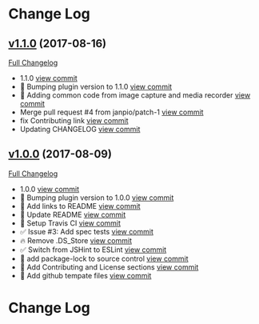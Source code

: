 # Change Log

## [v1.1.0](https://github.com/git@github.com:phonegap/phonegap-plugin-media-stream/tree/v1.1.0) (2017-08-16)
[Full Changelog](https://github.com/git@github.com:phonegap/phonegap-plugin-media-stream/compare/v1.0.0...v1.1.0)

- 1.1.0 [view commit](http://github.com/git@github.com:phonegap/phonegap-plugin-media-stream/commit/475adddfd301f3b9ee3a8ae4351f06b2578e512a)
- :bookmark: Bumping plugin version to 1.1.0 [view commit](http://github.com/git@github.com:phonegap/phonegap-plugin-media-stream/commit/93f5f0c2c46621c5dfc863502ea3bc1aa4bbb802)
- :hammer: Adding common code from image capture and media recorder [view commit](http://github.com/git@github.com:phonegap/phonegap-plugin-media-stream/commit/f1bd87562d53c3284347f1cc55c30b8b3ab1a4ce)
- Merge pull request #4 from janpio/patch-1 [view commit](http://github.com/git@github.com:phonegap/phonegap-plugin-media-stream/commit/0911e397cfb888c478044d7ef7f64080a87ef050)
- fix Contributing link [view commit](http://github.com/git@github.com:phonegap/phonegap-plugin-media-stream/commit/e2e18e7c741a1cb64ba33aa3883d8e2db78e077d)
- Updating CHANGELOG [view commit](http://github.com/git@github.com:phonegap/phonegap-plugin-media-stream/commit/15d083da239aaa58cd795782f17492f70dcd50c1)

## [v1.0.0](https://github.com/git@github.com:phonegap/phonegap-plugin-media-stream/tree/v1.0.0) (2017-08-09)
[Full Changelog](https://github.com/git@github.com:phonegap/phonegap-plugin-media-stream/compare/v0.0.2...v1.0.0)

- 1.0.0 [view commit](http://github.com/git@github.com:phonegap/phonegap-plugin-media-stream/commit/a48f144193882ce778c58a82fbd5de185526d9ed)
- :bookmark: Bumping plugin version to 1.0.0 [view commit](http://github.com/git@github.com:phonegap/phonegap-plugin-media-stream/commit/3b2c4e729781a52fc0d35b69621ad59c98ed8c92)
- :memo: Add links to README [view commit](http://github.com/git@github.com:phonegap/phonegap-plugin-media-stream/commit/24293b8ffbb9b3e2878a078c51e08fdf066b719e)
- :memo: Update README [view commit](http://github.com/git@github.com:phonegap/phonegap-plugin-media-stream/commit/973c6a3707a50f9218cab53eb24dbbe278a880d4)
- :wrench: Setup Travis CI [view commit](http://github.com/git@github.com:phonegap/phonegap-plugin-media-stream/commit/b42c56ac94aa894f6d8574acdeffe28a91d99112)
- :white_check_mark: Issue #3: Add spec tests [view commit](http://github.com/git@github.com:phonegap/phonegap-plugin-media-stream/commit/48606d4696b70c29804910c7e9a6134bff3ad5be)
- :fire: Remove .DS_Store [view commit](http://github.com/git@github.com:phonegap/phonegap-plugin-media-stream/commit/4d889e8fb2f1067e92e5e04b5c751513c4b60fab)
- :white_check_mark: Switch from JSHint to ESLint [view commit](http://github.com/git@github.com:phonegap/phonegap-plugin-media-stream/commit/5911952d13dbe9d6650db26ecc5d4429a1d45446)
- :wrench: add package-lock to source control [view commit](http://github.com/git@github.com:phonegap/phonegap-plugin-media-stream/commit/64ed4e8c56755e50bc67822ccce51c5b22ba9f5a)
- :memo: Add Contributing and License sections [view commit](http://github.com/git@github.com:phonegap/phonegap-plugin-media-stream/commit/800696c0ea9c1ac7cc4a47a317575774b8b2fb6a)
- :wrench: Add github tempate files [view commit](http://github.com/git@github.com:phonegap/phonegap-plugin-media-stream/commit/c13cecacc020da41349f33533cb12d7a8488d0ef)

# Change Log

